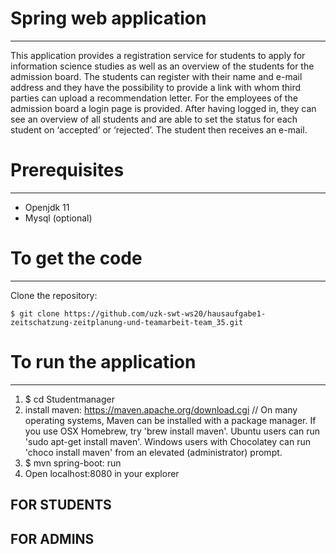 # Spring web application
-------------------------
This application provides a registration service for students to apply for information science studies as well as an overview of the students for the admission board. The students can register with their name and e-mail address and they have the possibility to provide a link with whom third parties can upload a recommendation letter. For the employees of the admission board a login page is provided. After having logged in, they can see an overview of all students and are able to set the status for each student on ‘accepted’ or ‘rejected’. The student then receives an e-mail.

# Prerequisites
----------------
- Openjdk 11
- Mysql (optional)

# To get the code
------------------
Clone the repository:

    $ git clone https://github.com/uzk-swt-ws20/hausaufgabe1-zeitschatzung-zeitplanung-und-teamarbeit-team_35.git

# To run the application
-------------------------
1.  $ cd Studentmanager
2. install maven: https://maven.apache.org/download.cgi //
    On many operating systems, Maven can be installed with a package manager. If you use OSX Homebrew, try 'brew install maven'. Ubuntu users can run 'sudo apt-get install maven'. Windows users with Chocolatey can run 'choco install maven' from an elevated (administrator) prompt.
3.  $ mvn spring-boot: run
4. Open localhost:8080 in your explorer

FOR STUDENTS
-------------

FOR ADMINS
-----------

